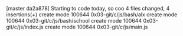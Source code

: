 [master da2a878] Starting to code today, so coo
 4 files changed, 4 insertions(+)
 create mode 100644 0x03-git/c/js/bash/alx
 create mode 100644 0x03-git/c/js/bash/school
 create mode 100644 0x03-git/c/js/index.js
 create mode 100644 0x03-git/c/js/main.js
